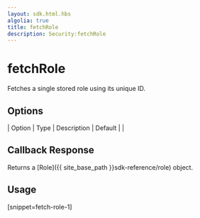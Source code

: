 ```yaml
---
layout: sdk.html.hbs
algolia: true
title: fetchRole
description: Security:fetchRole
---
```


  

# fetchRole
Fetches a single stored role using its unique ID.


## Options

| Option | Type | Description | Default |
|
## Callback Response

Returns a [Role]({{ site_base_path }}sdk-reference/role) object.

## Usage

[snippet=fetch-role-1]
